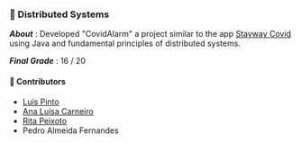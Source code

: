 ### :pushpin: Distributed Systems

***About*** : Developed "CovidAlarm" a project similar to the app [Stayway Covid](https://stayawaycovid.pt/landing-page/) using Java and fundamental principles of distributed systems.  

***Final Grade*** : 16 / 20

#### :handshake: Contributors 
- [Luís Pinto](https://github.com/L-Pinto)
- [Ana Luísa Carneiro](https://github.com/Analucar)
- [Rita Peixoto](https://github.com/rita-peixoto)
- Pedro Almeida Fernandes

